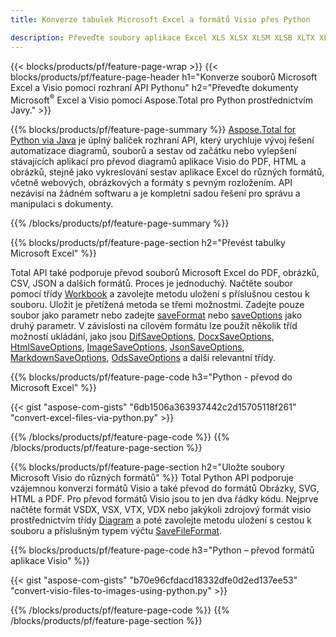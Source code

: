 ```yaml
---
title: Konverze tabulek Microsoft Excel a formátů Visio přes Python 

description: Převeďte soubory aplikace Excel XLS XLSX XLSM XLSB XLTX XLTM CSV a další, stejně jako formáty Visio VSDX VSX VTX VDX VSSX VSTX VSDM VSSM VSTM atd., jen několik řádků kódu Python.
---
```


{{< blocks/products/pf/feature-page-wrap >}}
{{< blocks/products/pf/feature-page-header h1="Konverze souborů Microsoft Excel a Visio pomocí rozhraní API Pythonu" h2="Převeďte dokumenty Microsoft<sup>&reg;</sup> Excel a Visio pomocí Aspose.Total pro Python prostřednictvím Javy." >}}

{{% blocks/products/pf/feature-page-summary %}}
[Aspose.Total for Python via Java](https://products.aspose.com/total/python-java/) je úplný balíček rozhraní API, který urychluje vývoj řešení automatizace diagramů, souborů a sestav od začátku nebo vylepšení stávajících aplikací pro převod diagramů aplikace Visio do PDF, HTML a obrázků, stejně jako vykreslování sestav aplikace Excel do různých formátů, včetně webových, obrázkových a formáty s pevným rozložením. API nezávisí na žádném softwaru a je kompletní sadou řešení pro správu a manipulaci s dokumenty.

{{% /blocks/products/pf/feature-page-summary  %}}

{{% blocks/products/pf/feature-page-section  h2="Převést tabulky Microsoft Excel" %}}

Total API také podporuje převod souborů Microsoft Excel do PDF, obrázků, CSV, JSON a dalších formátů. Proces je jednoduchý. Načtěte soubor pomocí třídy [Workbook](https://reference.aspose.com/cells/python-java/asposecells.api/Workbook) a zavolejte metodu uložení s příslušnou cestou k souboru. Uložit je přetížená metoda se třemi možnostmi. Zadejte pouze soubor jako parametr nebo zadejte [saveFormat](https://reference.aspose.com/cells/python-java/asposecells.api/SaveFormat) nebo [saveOptions](https://reference.aspose.com/cells/python-java/asposecells.api/SaveOptions) jako druhý parametr. V závislosti na cílovém formátu lze použít několik tříd možností ukládání, jako jsou [DifSaveOptions](https://reference.aspose.com/cells/python-java/asposecells.api/DifSaveOptions), [DocxSaveOptions](https://reference.aspose.com/cells/python-java/asposecells.api/DocxSaveOptions), [HtmlSaveOptions](https://reference.aspose.com/cells/python-java/asposecells.api/HtmlSaveOptions), [ImageSaveOptions](https://reference.aspose.com/cells/python-java/asposecells.api/ImageSaveOptions), [JsonSaveOptions](https://reference.aspose.com/cells/python-java/asposecells.api/JsonSaveOptions), [MarkdownSaveOptions](https://reference.aspose.com/cells/python-java/asposecells.api/MarkdownSaveOptions), [OdsSaveOptions](https://reference.aspose.com/cells/python-java/asposecells.api/OdsSaveOptions) a další relevantní třídy.

{{% blocks/products/pf/feature-page-code h3="Python - převod do Microsoft Excel" %}}

{{< gist "aspose-com-gists" "6db1506a363937442c2d15705118f261" "convert-excel-files-via-python.py" >}}

{{% /blocks/products/pf/feature-page-code  %}}
{{% /blocks/products/pf/feature-page-section %}}

{{% blocks/products/pf/feature-page-section  h2="Uložte soubory Microsoft Visio do různých formátů" %}}
Total Python API podporuje vzájemnou konverzi formátů Visio a také převod do formátů Obrázky, SVG, HTML a PDF. Pro převod formátů Visio jsou to jen dva řádky kódu. Nejprve načtěte formát VSDX, VSX, VTX, VDX nebo jakýkoli zdrojový formát visio prostřednictvím třídy [Diagram](https://reference.aspose.com/diagram/python-java/asposediagram.api/Diagram) a poté zavolejte metodu uložení s cestou k souboru a příslušným typem výčtu [SaveFileFormat](https://reference.aspose.com/diagram/python-java/asposediagram.api/SaveFileFormat).  

{{% blocks/products/pf/feature-page-code h3="Python – převod formátů aplikace Visio" %}}

{{< gist "aspose-com-gists" "b70e96cfdacd18332dfe0d2ed137ee53" "convert-visio-files-to-images-using-python.py" >}}

{{% /blocks/products/pf/feature-page-code  %}}
{{% /blocks/products/pf/feature-page-section %}}